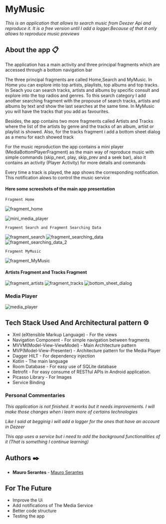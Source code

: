 # MyMusic

_This is an application that allows to search music from Deezer Api and reproduce it. It is a free version until
I add a logger.Because of that it only allows to reproduce music previews_

## About the app 📋

The application has a main activity and three principal fragments which are accessed through a bottom navigation bar

The three principal fragments are called Home,Search and MyMusic.
In Home you can explore into top artists, playlists, top albums and top tracks.
In Seach you can search tracks, artists and albums by specific consult and explore
into the top radios and genres.
To this search category I add another searching fragment with the propouse of 
search tracks, artists and albums by text and show the last searches at the same time.
In MyMusic you will have the tracks that you add as favourites.

Besides, the app contains two more fragments called Artists and Tracks where the 
list of the artists by genre and the tracks of an album, artist or playlist is showed.
Also, for the tracks fragment i add a bottom sheet dialog as a menu for each showed track

For the music reproduction the app contains a mini player (MediaBottomPlayerFragment) as the 
main way of reproduce music with simple commands (skip_next, play, skip_prev and a seek bar),
also it contains an activity (Player Activity) for more details and commands

Every time a track is played, the app shows the corresponding notification.
This notification alows to control the music service

#### Here some screeshots of the main app presentation

```
Fragment Home
```
![fragment_home](https://github.com/MauroSerantes/MyMusicApp/assets/146656323/ccab6030-2019-44c3-8c67-751d5ac5658f)

![mini_media_player](https://github.com/MauroSerantes/MyMusicApp/assets/146656323/0cdd9068-79d1-48fb-93dc-fa2168d921f9)


```
Fragment Search and Fragment Searching Data
```

![fragment_search](https://github.com/MauroSerantes/MyMusicApp/assets/146656323/3b0a72ef-eeb7-41a0-84dc-0007b68c5a6f)
![fragment_searching_data](https://github.com/MauroSerantes/MyMusicApp/assets/146656323/44d94cb6-48a1-496a-9f95-3412c8882ddf)
![fragment_searching_data_2](https://github.com/MauroSerantes/MyMusicApp/assets/146656323/b8fdf8b4-be4e-4a9c-a1a3-c3e156d7477b)


```
Fragment MyMusic
```
![fragment_MyMusic](https://github.com/MauroSerantes/MyMusicApp/assets/146656323/da8b037f-229e-4c4b-aa16-68b8b436b2b5)



#### Artists Fragment and Tracks Fragment

![fragment_artists](https://github.com/MauroSerantes/MyMusicApp/assets/146656323/c6dfc647-801c-4c1a-845b-c1c7c123c478)
![fragment_tracks](https://github.com/MauroSerantes/MyMusicApp/assets/146656323/d8c44aff-4ca3-4460-873f-aff6f87834d6)
![bottom_sheet_dialog](https://github.com/MauroSerantes/MyMusicApp/assets/146656323/ccfb5e5e-4a18-4d72-bbdc-e1fbcb4473eb)


### Media Player
![media_player](https://github.com/MauroSerantes/MyMusicApp/assets/146656323/e791aa9e-e7b9-4ae3-9ac1-124e8651788b)



## Tech Stack Used And Architectural pattern ⚙️
* Xml (eXtensible Markup Language) - For the views
* Navigation Component - For simple navigation between fragments
* MVVM(Model-View-ViewModel) - Main Architecture pattern
* MVP(Model-View-Presenter) - Architecture pattern for the Media Player
* Dagger HILT - For dependency injection
* Kotlin - The main language
* Room Database - For easy use of SQLite database
* Retrofit - For easy consume of RESTful APIs in Android application.
* Picasso Library - For Images
* Service Binding


### Personal Commentaries
_This application is not finished. It works but it needs improvements. I will make those changes
when i learn more of certains technologies_ 

_Like I said at begginig i will add a logger for the ones that have an account in Dezeer_

_This app uses a service but i need to add the background functionalities of it (That is something I continue learning)_

## Authors ✒️

* **Mauro Serantes** - [Mauro Serantes](https://github.com/MauroSerantes)

## For The Future

* Improve the Ui
* Add notifications of The Media Service
* Better code structure
* Testing the app
